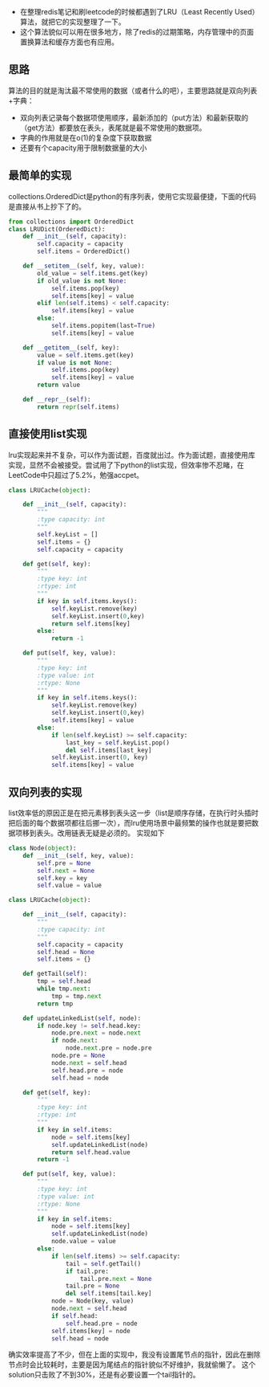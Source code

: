 
- 在整理redis笔记和刷leetcode的时候都遇到了LRU（Least Recently Used）算法，就把它的实现整理了一下。
- 这个算法貌似可以用在很多地方，除了redis的过期策略，内存管理中的页面置换算法和缓存方面也有应用。

## 思路

算法的目的就是淘汰最不常使用的数据（或者什么的吧），主要思路就是双向列表+字典：
- 双向列表记录每个数据项使用顺序，最新添加的（put方法）和最新获取的（get方法）都要放在表头，表尾就是最不常使用的数据项。
- 字典的作用就是在o(1)的复杂度下获取数据 
- 还要有个capacity用于限制数据量的大小

## 最简单的实现 

collections.OrderedDict是python的有序列表，使用它实现最便捷，下面的代码是直接从书上抄下了的。
```python
from collections import OrderedDict
class LRUDict(OrderedDict):
    def __init__(self, capacity):
        self.capacity = capacity
        self.items = OrderedDict()

    def __setitem__(self, key, value):
        old_value = self.items.get(key)
        if old_value is not None:
            self.items.pop(key)
            self.items[key] = value
        elif len(self.items) < self.capacity:
            self.items[key] = value
        else:
            self.items.popitem(last=True)
            self.items[key] = value

    def __getitem__(self, key):
        value = self.items.get(key)
        if value is not None:
            self.items.pop(key)
            self.items[key] = value
        return value

    def __repr__(self):
        return repr(self.items)
```

## 直接使用list实现
lru实现起来并不复杂，可以作为面试题，百度就出过。作为面试题，直接使用库实现，显然不会被接受。尝试用了下python的list实现，但效率惨不忍睹，在LeetCode中只超过了5.2%，勉强accpet。
```python
class LRUCache(object):

    def __init__(self, capacity):
        """
        :type capacity: int
        """
        self.keyList = []
        self.items = {}
        self.capacity = capacity

    def get(self, key):
        """
        :type key: int
        :rtype: int
        """
        if key in self.items.keys():
            self.keyList.remove(key)
            self.keyList.insert(0,key)
            return self.items[key]
        else:
            return -1

    def put(self, key, value):
        """
        :type key: int
        :type value: int
        :rtype: None
        """
        if key in self.items.keys():
            self.keyList.remove(key)
            self.keyList.insert(0,key)
            self.items[key] = value
        else:
            if len(self.keyList) >= self.capacity:
                last_key = self.keyList.pop()
                del self.items[last_key]
            self.keyList.insert(0, key)
            self.items[key] = value 
```

## 双向列表的实现
list效率低的原因正是在把元素移到表头这一步（list是顺序存储，在执行时头插时把后面的每个数据项都往后挪一次），而lru使用场景中最频繁的操作也就是要把数据项移到表头。改用链表无疑是必须的。
实现如下
```python
class Node(object):
    def __init__(self, key, value):
        self.pre = None
        self.next = None
        self.key = key
        self.value = value

class LRUCache(object):

    def __init__(self, capacity):
        """
        :type capacity: int
        """
        self.capacity = capacity
        self.head = None
        self.items = {}

    def getTail(self):
        tmp = self.head
        while tmp.next:
            tmp = tmp.next
        return tmp

    def updateLinkedList(self, node):
        if node.key != self.head.key:
            node.pre.next = node.next
            if node.next:
                node.next.pre = node.pre
            node.pre = None
            node.next = self.head
            self.head.pre = node
            self.head = node

    def get(self, key):
        """
        :type key: int
        :rtype: int
        """
        if key in self.items:
            node = self.items[key]
            self.updateLinkedList(node)
            return self.head.value
        return -1

    def put(self, key, value):
        """
        :type key: int
        :type value: int
        :rtype: None
        """
        if key in self.items:
            node = self.items[key]
            self.updateLinkedList(node)
            node.value = value
        else:
            if len(self.items) >= self.capacity:
                tail = self.getTail()
                if tail.pre:
                    tail.pre.next = None
                tail.pre = None
                del self.items[tail.key]
            node = Node(key, value)
            node.next = self.head
            if self.head:
                self.head.pre = node
            self.items[key] = node
            self.head = node
```

确实效率提高了不少，但在上面的实现中，我没有设置尾节点的指针，因此在删除节点时会比较耗时，主要是因为尾结点的指针貌似不好维护，我就偷懒了。
这个solution只击败了不到30%，还是有必要设置一个tail指针的。
